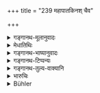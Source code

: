 +++
title = "239 महापातकिनश् चैव"

+++

<details><summary>गङ्गानथ-मूलानुवादः</summary>

Those who have committed heinous offences, as also those who have committed other misdeeds, become freed from their sins by means of austerities well-performed.—(239)
</details>

<details><summary>मेधातिथिः</summary>

उक्तार्थम् एतत् ॥ ११.२३९ ॥
</details>

<details><summary>गङ्गानथ-भाष्यानुवादः</summary>

The meaning of this verse has been already explained.—(239)
</details>

<details><summary>गङ्गानथ-टिप्पन्यः</summary>

This verse is quoted in *Parāśaramādhava* (Prāyaścitta, p. 454).
</details>

<details><summary>गङ्गानथ-तुल्य-वाक्यानि</summary>

**(verses 11.234-244)  
**

See Comparative notes for [Verse 11.234].
</details>

<details><summary>भारुचिः</summary>

विनष्टकिल्बिषाणां च प्रतिबन्धाभावाद् विहितकर्मानुष्ठानतपसा सर्वार्थेन यथोक्ता सिद्धिः । किं चान्यत् ॥ ११.२३७ ॥
</details>

<details><summary>Bühler</summary>

240	Both those who have committed mortal sin (Mahapataka) and all other offenders are severally freed from their guilt by means of well-performed austerities.
</details>
